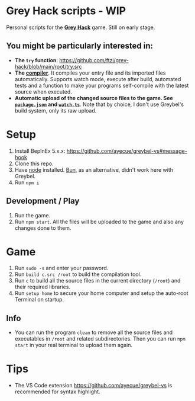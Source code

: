 # Grey Hack scripts - WIP

Personal scripts for the **[Grey Hack](https://store.steampowered.com/app/605230/Grey_Hack/)** game. Still on early stage.

## **You might be particularly interested in:**
- **The `try` function**: https://github.com/ftzi/grey-hack/blob/main/root/try.src
- **The [compiler](https://github.com/ftzi/grey-hack/blob/main/root/c.src)**. It compiles your entry file and its imported files automatically. Supports watch mode, execute after build, automated tests and a function to make your programs self-compile with the latest source when executed.
- **Automatic upload of the changed source files to the game. See [`package.json`](https://github.com/ftzi/grey-hack/blob/main/package.json) and [`watch.ts`](https://github.com/ftzi/grey-hack/blob/main/watch.ts)**. Note that by choice, I don't use Greybel's build system, only its raw upload.

# Setup
1) Install BepInEx 5.x.x: https://github.com/ayecue/greybel-vs#message-hook
1) Clone this repo.
1) Have [node](https://nodejs.org/en) installed. [Bun](https://bun.sh/), as an alternative, didn't work here with Greybel.
1) Run `npm i`

## Development / Play
1) Run the game.
1) Run `npm start`. All the files will be uploaded to the game and also any changes done to them.

# Game
1) Run `sudo -s` and enter your password.
1) Run `build c.src /root` to build the compilation tool.
1) Run `c` to build all the source files in the current directory (`/root`) and their required libraries.
1) Run `setup home` to secure your home computer and setup the auto-root Terminal on startup.

## Info
- You can run the program `clean` to remove all the source files and executables in `/root` and related subdirectories. Then you can run `npm start` in your real terminal to upload them again.

# Tips
- The VS Code extension https://github.com/ayecue/greybel-vs is recommended for syntax highlight.
